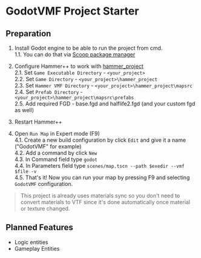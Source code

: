 # GodotVMF Project Starter

## Preparation
1. Install Godot engine to be able to run the project from cmd.  
    1.1. You can do that via [Scoop package manager](https://scoop.sh/#/apps?q=godot&id=2fdd7b453f1ef3161d01986e2051c646911a642c)

2. Configure Hammer++ to work with [hammer_project](/hammer_project)  
	2.1. Set `Game Executable Directory` - `<your_project>`  
	2.2. Set `Game Directory` - `<your_project>\hammer_project`  
	2.3. Set `Hammer VMF Directory` - `<your_project>\hammer_project\mapsrc`  
	2.4. Set `Prefab Directory` - `<your_project>\hammer_project\mapsrc\prefabs`  
	2.5. Add required FGD - base.fgd and halflife2.fgd (and your custom fgd as well)  
3. Restart Hammer++  

4. Open `Run Map` in Expert mode (F9)  
4.1. Create a new build configuration by click `Edit` and give it a name ("GodotVMF" for example)  
4.2. Add a command by click `New`  
4.3. In Command field type `godot`  
4.4. In Parameters field type `scenes/map.tscn --path $exedir --vmf $file -v`  
4.5. That's it! Now you can run your map by pressing F9 and selecting `GodotVMF` configuration.
 
> This project is already uses materials sync so you don't need to convert materials to VTF since it's done automatically once material or texture changed.  

## Planned Features
- Logic entities
- Gameplay Entities
